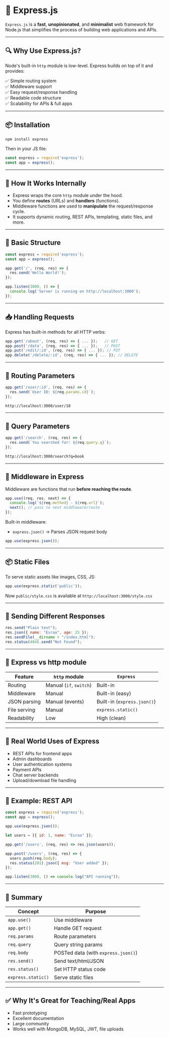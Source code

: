 # 🚀 Express.js 

`Express.js` is a **fast**, **unopinionated**, and **minimalist** web framework for Node.js that simplifies the process of building web applications and APIs.

---

## 🔍 Why Use Express.js?

Node's built-in `http` module is low-level. Express builds on top of it and provides:

✅ Simple routing system  
✅ Middleware support  
✅ Easy request/response handling  
✅ Readable code structure  
✅ Scalability for APIs & full apps

---

## 📦 Installation

```bash
npm install express
```

Then in your JS file:

```js
const express = require('express');
const app = express();
```

---

## 🧠 How It Works Internally

- Express wraps the core `http` module under the hood.
- You define **routes** (URLs) and **handlers** (functions).
- Middleware functions are used to **manipulate** the request/response cycle.
- It supports dynamic routing, REST APIs, templating, static files, and more.

---

## 🔁 Basic Structure

```js
const express = require('express');
const app = express();

app.get('/', (req, res) => {
  res.send('Hello World!');
});

app.listen(3000, () => {
  console.log('Server is running on http://localhost:3000');
});
```

---

## 📥 Handling Requests

Express has built-in methods for all HTTP verbs:

```js
app.get('/about', (req, res) => { ... });   // GET
app.post('/data', (req, res) => { ... });   // POST
app.put('/edit/:id', (req, res) => { ... }); // PUT
app.delete('/delete/:id', (req, res) => { ... }); // DELETE
```

---

## 📂 Routing Parameters

```js
app.get('/user/:id', (req, res) => {
  res.send(`User ID: ${req.params.id}`);
});
```
```bash
http://localhost:3000/user/10
```

---

## 🔗 Query Parameters

```js
app.get('/search', (req, res) => {
  res.send(`You searched for: ${req.query.q}`);
});
```
```bash
http://localhost:3000/search?q=book
```

---

## 🧱 Middleware in Express

Middleware are functions that run **before reaching the route**.

```js
app.use((req, res, next) => {
  console.log(`${req.method} - ${req.url}`);
  next(); // pass to next middleware/route
});
```

Built-in middleware:
- `express.json()` → Parses JSON request body

```js
app.use(express.json());
```

---

## 📦 Static Files

To serve static assets like images, CSS, JS:

```js
app.use(express.static('public'));
```

Now `public/style.css` is available at `http://localhost:3000/style.css`

---

## 🧾 Sending Different Responses

```js
res.send("Plain text");
res.json({ name: "Esraa", age: 25 });
res.sendFile(__dirname + "/index.html");
res.status(404).send("Not Found");
```

---

## 🧠 Express vs http module

| Feature            | `http` module       | `Express`              |
|--------------------|---------------------|-------------------------|
| Routing            | Manual (`if`, `switch`) | Built-in               |
| Middleware         | Manual              | Built-in (easy)         |
| JSON parsing       | Manual (events)     | Built-in (`express.json()`) |
| File serving       | Manual              | `express.static()`      |
| Readability        | Low                 | High (clean)            |

---

## 🧠 Real World Uses of Express

- REST APIs for frontend apps
- Admin dashboards
- User authentication systems
- Payment APIs
- Chat server backends
- Upload/download file handling

---

## 🧪 Example: REST API

```js
const express = require('express');
const app = express();

app.use(express.json());

let users = [{ id: 1, name: "Esraa" }];

app.get('/users', (req, res) => res.json(users));

app.post('/users', (req, res) => {
  users.push(req.body);
  res.status(201).json({ msg: "User added" });
});

app.listen(3000, () => console.log("API running"));
```

---

## 🧠 Summary

| Concept           | Purpose                                      |
|-------------------|----------------------------------------------|
| `app.use()`       | Use middleware                               |
| `app.get()`       | Handle GET request                           |
| `req.params`      | Route parameters                             |
| `req.query`       | Query string params                          |
| `req.body`        | POSTed data (with `express.json()`)          |
| `res.send()`      | Send text/html/JSON                          |
| `res.status()`    | Set HTTP status code                         |
| `express.static()`| Serve static files                           |

---

## ✅ Why It's Great for Teaching/Real Apps

- Fast prototyping
- Excellent documentation
- Large community
- Works well with MongoDB, MySQL, JWT, file uploads